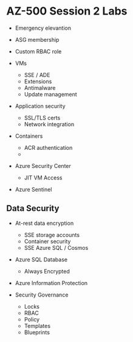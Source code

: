 # AZ-500 Session 2 Labs

* Emergency elevantion
* ASG membership
* Custom RBAC role

* VMs
  * SSE / ADE
  * Extensions
  * Antimalware
  * Update management

* Application security
    - SSL/TLS certs
    - Network integration

* Containers
  * ACR authentication
  *
* Azure Security Center
  * JIT VM Access
* Azure Sentinel

## Data Security

* At-rest data encryption
  * SSE storage accounts
  * Container security
  * SSE Azure SQL / Cosmos

* Azure SQL Database
  * Always Encrypted

* Azure Information Protection

* Security Governance
    - Locks
    - RBAC
    - Policy
    - Templates
    - Blueprints
